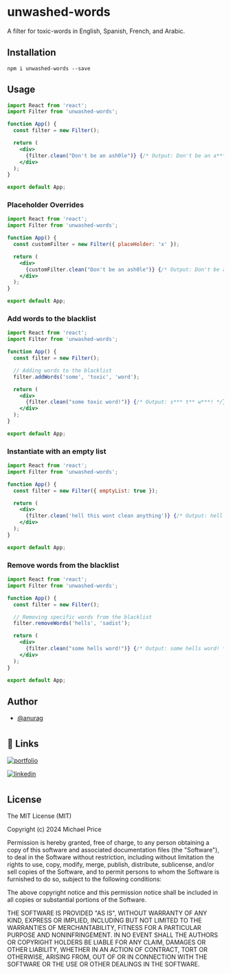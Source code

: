 
# unwashed-words

A filter for toxic-words in English, Spanish, French, and Arabic.


## Installation

    npm i unwashed-words --save

## Usage

```jsx
import React from 'react';
import Filter from 'unwashed-words';

function App() {
  const filter = new Filter();

  return (
    <div>
      {filter.clean("Don't be an ash0le")} {/* Output: Don't be an a***** */}
    </div>
  );
}

export default App;
```

### Placeholder Overrides

```jsx
import React from 'react';
import Filter from 'unwashed-words';

function App() {
  const customFilter = new Filter({ placeHolder: 'x' });

  return (
    <div>
      {customFilter.clean("Don't be an ash0le")} {/* Output: Don't be an axxxxx */}
    </div>
  );
}

export default App;
```

### Add words to the blacklist

```jsx
import React from 'react';
import Filter from 'unwashed-words';

function App() {
  const filter = new Filter();

  // Adding words to the blacklist
  filter.addWords('some', 'toxic', 'word');

  return (
    <div>
      {filter.clean("some toxic word!")} {/* Output: s*** t** w***! */}
    </div>
  );
}

export default App;
```

### Instantiate with an empty list


```jsx
import React from 'react';
import Filter from 'unwashed-words';

function App() {
  const filter = new Filter({ emptyList: true });

  return (
    <div>
      {filter.clean('hell this wont clean anything')} {/* Output: hell this wont clean anything */}
    </div>
  );
}

export default App;
```

### Remove words from the blacklist

```jsx
import React from 'react';
import Filter from 'unwashed-words';

function App() {
  const filter = new Filter();

  // Removing specific words from the blacklist
  filter.removeWords('hells', 'sadist');

  return (
    <div>
      {filter.clean("some hells word!")} {/* Output: some hells word! */}
    </div>
  );
}

export default App;
```

## Author

- [@anurag](https://github.com/anuragrathour132002)

#

## 🔗 Links
[![portfolio](https://img.shields.io/badge/my_portfolio-000?style=for-the-badge&logo=ko-fi&logoColor=white)](https://anuragrathour.in/)

[![linkedin](https://img.shields.io/badge/linkedin-0A66C2?style=for-the-badge&logo=linkedin&logoColor=white)](https://www.linkedin.com/in/anurag-rathour07/)

#

## License

The MIT License (MIT)

Copyright (c) 2024 Michael Price

Permission is hereby granted, free of charge, to any person obtaining a copy of
this software and associated documentation files (the "Software"), to deal in
the Software without restriction, including without limitation the rights to
use, copy, modify, merge, publish, distribute, sublicense, and/or sell copies of
the Software, and to permit persons to whom the Software is furnished to do so,
subject to the following conditions:

The above copyright notice and this permission notice shall be included in all
copies or substantial portions of the Software.

THE SOFTWARE IS PROVIDED "AS IS", WITHOUT WARRANTY OF ANY KIND, EXPRESS OR
IMPLIED, INCLUDING BUT NOT LIMITED TO THE WARRANTIES OF MERCHANTABILITY, FITNESS
FOR A PARTICULAR PURPOSE AND NONINFRINGEMENT. IN NO EVENT SHALL THE AUTHORS OR
COPYRIGHT HOLDERS BE LIABLE FOR ANY CLAIM, DAMAGES OR OTHER LIABILITY, WHETHER
IN AN ACTION OF CONTRACT, TORT OR OTHERWISE, ARISING FROM, OUT OF OR IN
CONNECTION WITH THE SOFTWARE OR THE USE OR OTHER DEALINGS IN THE SOFTWARE.

